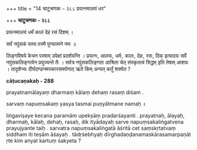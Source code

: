 +++
title = "14 चाटुचणकः - २८८ प्रयत्नमालयं धर"

+++
**चाटुचणकः - २८८**

प्रयत्नमालयं धर्मं कालं देहं रसं दिशम् ।

सर्वं नपुंसकं यस्य तस्मै पुण्यात्मने नमः ॥

लिङ्गविषये केचन परमाम् उपेक्षां प्रदर्शयन्ति । प्रयत्नः, आलयः, धर्मः, कालः, देहः, रसः, दिक् इत्यादयः सर्वे नपुंसकलिङ्गत्वेन प्रयुज्यन्ते तैः । सर्वत्र नपुंसकलिङ्गता आश्रिता चेत् संस्कृतत्वं सिद्धम् इति तेषाम् आशयः । तादृशेभ्यः दीर्घदण्डनमस्कारसमर्पणात् ऋते किम् अन्यत् कर्तुं शक्येत ?

**cāṭucaṇakaḥ - 288**

prayatnamālayaṃ dharmaṃ kālaṃ dehaṃ rasaṃ diśam .

sarvaṃ napuṃsakaṃ yasya tasmai puṇyātmane namaḥ ॥

liṅgaviṣaye kecana paramām upekṣāṃ pradarśayanti . prayatnaḥ, ālayaḥ, dharmaḥ, kālaḥ, dehaḥ, rasaḥ, dik ityādayaḥ sarve napuṃsakaliṅgatvena prayujyante taiḥ . sarvatra napuṃsakaliṅgatā āśritā cet saṃskṛtatvaṃ siddham iti teṣām āśayaḥ . tādṛśebhyaḥ dīrghadaṇḍanamaskārasamarpaṇāt ṛte kim anyat kartuṃ śakyeta ?
